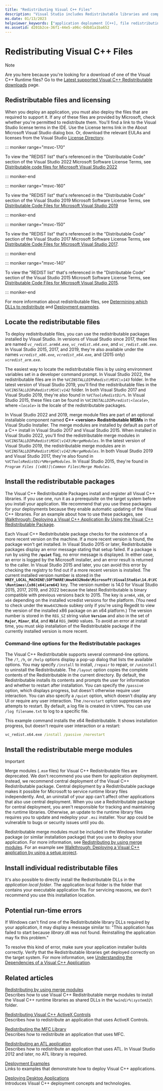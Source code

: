 ```yaml
---
title: "Redistributing Visual C++ Files"
description: "Visual Studio includes Redistributable libraries and components you can deploy with your app."
ms.date: 01/13/2023
helpviewer_keywords: ["application deployment [C++], file redistributing", "redistributing applications [C++]", "deploying applications [C++], file redistributing", "file redistribution [C++]", "redistributing applications [C++], about redistributing applications"]
ms.assetid: d201b2ce-36f1-44e5-a96c-0db81a1ba652
---
```

# Redistributing Visual C++ Files

> [!NOTE]
> Are you here because you're looking for a download of one of the Visual C++ Runtime files? Go to the [Latest supported Visual C++ Redistributable downloads](latest-supported-vc-redist.md) page.

## Redistributable files and licensing

When you deploy an application, you must also deploy the files that are required to support it. If any of these files are provided by Microsoft, check whether you're permitted to redistribute them. You'll find a link to the Visual Studio license terms in the IDE. Use the License terms link in the About Microsoft Visual Studio dialog box. Or, download the relevant EULAs and licenses from the Visual Studio [License Directory](https://visualstudio.microsoft.com/license-terms/).

::: moniker range="msvc-170"

To view the "REDIST list" that's referenced in the "Distributable Code" section of the Visual Studio 2022 Microsoft Software License Terms, see [Distributable code files for Microsoft Visual Studio 2022](/visualstudio/releases/2022/redistribution#-distributable-code-files-for-visual-studio-2022)

::: moniker-end

::: moniker range="msvc-160"

To view the "REDIST list" that's referenced in the "Distributable Code" section of the Visual Studio 2019 Microsoft Software License Terms, see [Distributable Code Files for Microsoft Visual Studio 2019](/visualstudio/releases/2019/redistribution#-distributable-code-files-for-visual-studio-2019)

::: moniker-end

::: moniker range="msvc-150"

To view the "REDIST list" that's referenced in the "Distributable Code" section of the Visual Studio 2017 Microsoft Software License Terms, see [Distributable Code Files for Microsoft Visual Studio 2017](/visualstudio/productinfo/2017-redistribution-vs#-distributable-code-files-for-visual-studio-2017).

::: moniker-end

::: moniker range="msvc-140"

To view the "REDIST list" that's referenced in the "Distributable Code" section of the Visual Studio 2015 Microsoft Software License Terms, see [Distributable Code Files for Microsoft Visual Studio 2015](/visualstudio/productinfo/2015-redistribution-vs#-distributable-code-files-for-visual-studio-2015).

::: moniker-end

For more information about redistributable files, see [Determining which DLLs to redistribute](determining-which-dlls-to-redistribute.md) and [Deployment examples](deployment-examples.md).

## Locate the redistributable files

To deploy redistributable files, you can use the redistributable packages installed by Visual Studio. In versions of Visual Studio since 2017, these files are named *`vc_redist.arm64.exe`*, *`vc_redist.x64.exe`*, and *`vc_redist.x86.exe`*. In Visual Studio 2015, 2017, and 2019, they're also available under the names *`vcredist_x86.exe`*, *`vcredist_x64.exe`*, and (2015 only) *`vcredist_arm.exe`*.

The easiest way to locate the redistributable files is by using environment variables set in a developer command prompt. In Visual Studio 2022, the redistributable files are in the *`%VCINSTALLDIR%Redist\MSVC\v143`* folder. In the latest version of Visual Studio 2019, you'll find the redistributable files in the *`%VCINSTALLDIR%Redist\MSVC\v142`* folder. In both Visual Studio 2017 and Visual Studio 2019, they're also found in *`%VCToolsRedistDir%`*. In Visual Studio 2015, these files can be found in *`%VCINSTALLDIR%redist\<locale>`*, where *`<locale>`* is the locale of the redistributable packages.

In Visual Studio 2022 and 2019, merge module files are part of an optional installable component named **C++ \<version> Redistributable MSMs** in the Visual Studio Installer. The merge modules are installed by default as part of a C++ install in Visual Studio 2017 and Visual Studio 2015. When installed in Visual Studio 2022, you'll find the redistributable merge modules in *`%VCINSTALLDIR%Redist\MSVC\v143\MergeModules`*. In the latest version of Visual Studio 2019, the redistributable merge modules are in *`%VCINSTALLDIR%Redist\MSVC\v142\MergeModules`*. In both Visual Studio 2019 and Visual Studio 2017, they're also found in *`%VCToolsRedistDir%MergeModules`*. In Visual Studio 2015, they're found in *`Program Files [(x86)]\Common Files\Merge Modules`*.

## Install the redistributable packages

The Visual C++ Redistributable Packages install and register all Visual C++ libraries. If you use one, run it as a prerequisite on the target system before you install your application. We recommend that you use these packages for your deployments because they enable automatic updating of the Visual C++ libraries. For an example about how to use these packages, see [Walkthrough: Deploying a Visual C++ Application By Using the Visual C++ Redistributable Package](deploying-visual-cpp-application-by-using-the-vcpp-redistributable-package.md).

Each Visual C++ Redistributable package checks for the existence of a more recent version on the machine. If a more recent version is found, the package won't get installed. In Visual Studio 2015 or later, Redistributable packages display an error message stating that setup failed. If a package is run by using the **`/quiet`** flag, no error message is displayed. In either case, an error is logged by the Microsoft installer, and an error result is returned to the caller. In Visual Studio 2015 and later, you can avoid this error by checking the registry to find out if a more recent version is installed. The current installed version number is stored in the **`HKEY_LOCAL_MACHINE\SOFTWARE\Wow6432Node\Microsoft\VisualStudio\14.0\VC\Runtimes\{x86|x64|arm64}`** key. The version number is 14.0 for Visual Studio 2015, 2017, 2019, and 2022 because the latest Redistributable is binary compatible with previous versions back to 2015. The key is `arm64`, `x86`, or `x64` depending on the installed vcredist versions for the platform. (You need to check under the `Wow6432Node` subkey only if you're using Regedit to view the version of the installed x86 package on an x64 platform.) The version number is stored in the `REG_SZ` string value **`Version`** and also in the set of **`Major`**, **`Minor`**, **`Bld`**, and **`Rbld`** `REG_DWORD` values. To avoid an error at install time, you must skip installation of the Redistributable package if the currently installed version is more recent.

### Command-line options for the Redistributable packages

The Visual C++ Redistributable supports several command-line options. The `/?`, `/h`, or `/help` options display a pop-up dialog that lists the available options. You may specify `/install` to install, `/repair` to repair, or `/uninstall` to uninstall the Redistributable. The `/layout` option copies the complete contents of the Redistributable in the current directory. By default, the Redistributable installs its contents and prompts the user for information and whether to restart after installation. You can specify the `/passive` option, which displays progress, but doesn't otherwise require user interaction. You can also specify a `/quiet` option, which doesn't display any UI or require any user interaction. The `/norestart` option suppresses any attempts to restart. By default, a log file is created in *`%TEMP%`*. You can use `/log filename.txt` to log to a specific file.

This example command installs the x64 Redistributable. It shows installation progress, but doesn't require user interaction or a restart:

```cmd
vc_redist.x64.exe /install /passive /norestart
```

## Install the redistributable merge modules

> [!IMPORTANT]
> Merge modules (*`.msm`* files) for Visual C++ Redistributable files are deprecated. We don't recommend you use them for application deployment. Instead, we recommend central deployment of the Visual C++ Redistributable package. Central deployment by a Redistributable package makes it possible for Microsoft to service runtime library files independently. And, an uninstall of your app can't affect other applications that also use central deployment. When you use a Redistributable package for central deployment, you aren't responsible for tracking and maintaining the runtime libraries. Otherwise, an update to the runtime library files requires you to update and redeploy your *`.msi`* installer. Your app could be vulnerable to bugs or security issues until you do.

Redistributable merge modules must be included in the Windows Installer package (or similar installation package) that you use to deploy your application. For more information, see [Redistributing by using merge modules](redistributing-components-by-using-merge-modules.md). For an example see [Walkthrough: Deploying a Visual C++ application by using a setup project](walkthrough-deploying-a-visual-cpp-application-by-using-a-setup-project.md).

## Install individual redistributable files

It's also possible to directly install the Redistributable DLLs in the *application local folder*. The application local folder is the folder that contains your executable application file. For servicing reasons, we don't recommend you use this installation location.

## Potential run-time errors

If Windows can't find one of the Redistributable library DLLs required by your application, it may display a message similar to: "This application has failed to start because *library*.dll was not found. Reinstalling the application may fix this problem."

To resolve this kind of error, make sure your application installer builds correctly. Verify that the Redistributable libraries get deployed correctly on the target system. For more information, see [Understanding the Dependencies of a Visual C++ Application](understanding-the-dependencies-of-a-visual-cpp-application.md).

## Related articles

[Redistributing by using merge modules](redistributing-components-by-using-merge-modules.md)\
Describes how to use Visual C++ Redistributable merge modules to install the Visual C++ runtime libraries as shared DLLs in the *`%windir%\system32\`* folder.

[Redistributing Visual C++ ActiveX Controls](redistributing-visual-cpp-activex-controls.md)\
Describes how to redistribute an application that uses ActiveX Controls.

[Redistributing the MFC Library](redistributing-the-mfc-library.md)\
Describes how to redistribute an application that uses MFC.

[Redistributing an ATL application](redistributing-an-atl-application.md)\
Describes how to redistribute an application that uses ATL. In Visual Studio 2012 and later, no ATL library is required.

[Deployment Examples](deployment-examples.md)\
Links to examples that demonstrate how to deploy Visual C++ applications.

[Deploying Desktop Applications](deploying-native-desktop-applications-visual-cpp.md)\
Introduces Visual C++ deployment concepts and technologies.
